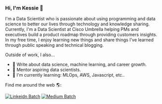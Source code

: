 ### Hi, I'm Kessie  👋

<!--
**kessiezhang/kessiezhang** is a ✨ _special_ ✨ repository because its `README.md` (this file) appears on your GitHub profile.

Here are some ideas to get you started:

- 🔭 I’m currently working on ...
- 🌱 I’m currently learning ...
- 👯 I’m looking to collaborate on ...
- 🤔 I’m looking for help with ...
- 💬 Ask me about ...
- 📫 How to reach me: ...
- 😄 Pronouns: ...
- ⚡ Fun fact: ...
-->

I'm a Data Scientist who is passionate about using programming and data science to better our lives through technology and knowledge sharing. Currently, I'm a Data Scientist at Cisco Umbrella helping PMs and executives build a product roadmap through providing customers insights. In my free time, I enjoy learning new things and share things I've learned through public speaking and technical blogging. 

Outside of work, I also...

- 📝 Write about data science, machine learning, and career growth.
- 👯 Mentor aspiring data scientists.
- 🌱 I'm currently learning: MLOps, AWS, Javascript, etc..

Find me around the web 🌎:

[![Linkeidn Batch](https://img.shields.io/badge/LinkedIn-0077B5?style=for-the-badge&logo=linkedin&logoColor=white)](https://www.linkedin.com/in/kessie-zhang/)
[![Medium Batch](https://img.shields.io/badge/Medium-12100E?style=for-the-badge&logo=medium&logoColor=white)](http://kessiezhang.medium.com/)

